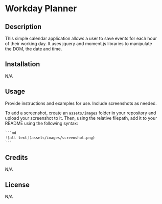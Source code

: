 # Workday Planner

## Description

This simple calendar application allows a user to save events for each hour of their working day.
It uses jquery and moment.js libraries to manipulate the DOM, the date and time. 

## Installation

N/A

## Usage

Provide instructions and examples for use. Include screenshots as needed.

To add a screenshot, create an `assets/images` folder in your repository and upload your screenshot to it. Then, using the relative filepath, add it to your README using the following syntax:

    ```md
    ![alt text](assets/images/screenshot.png)
    ```

## Credits

N/A

## License

N/A